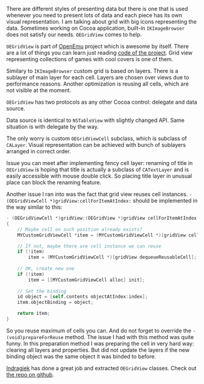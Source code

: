 There are different styles of presenting data but there is one that is used whenever you need to present lots of data and each piece has its own visual representation. I am talking about grid with big icons representing the data. Sometimes working on Cocoa application, built-in `IKImageBrowser` does not satisfy our needs. `OEGridView` comes to help.

`OEGridView` is part of [OpenEmu][OpenEmuWebsite] project which is awesome by itself. There are a lot of things you can learn just reading [code of the project][OpenEmuGithub]. Grid view representing collections of games with cool covers is one of them.

Similary to `IKImageBrowser` custom grid is based on layers. There is a sublayer of main layer for each cell. Layers are chosen over views due to performance reasons. Another optimization is reusing all cells, which are not visible at the moment.

`OEGridView` has two protocols as any other Cocoa control: delegate and data source.

Data source is identical to `NSTableView` with slightly changed API. Same situation is with delegate by the way.

The only worry is custom `OEGridViewCell` subclass, which is subclass of `CALayer`. Visual representation can be achieved with bunch of sublayers arranged in correct order.

Issue you can meet after implementing fency cell layer: renaming of title in `OEGridView` is hoping that title is actually a subclass of `CATextLayer` and is easily accessible with mouse double click. So placing title layer in unusual place can block the renaming feature.

Another issue I ran into was the fact that grid view reuses cell instances. `- (OEGridViewCell *)gridView:cellForItemAtIndex:` should be implemented in the way similar to this:

```objectivec
- (OEGridViewCell *)gridView:(OEGridView *)gridView cellForItemAtIndex:(NSUInteger)index
{
    // Maybe cell on such position already exists?
    MYCustomGridViewCell *item = (MYCustomGridViewCell *)[gridView cellForItemAtIndex:index makeIfNecessary:NO];

    // If not, maybe there are cell instance we can reuse
    if (!item)
        item = (MYCustomGridViewCell *)[gridView dequeueReusableCell];
        
    // OK, create new one
    if (!item)
        item = [[MYCustomGridViewCell alloc] init];
        
    // Set the binding
    id object = [self.contents objectAtIndex:index];
    item.objectBinding = object;

    return item;
}
```

So you reuse maximum of cells you can. And do not forget to override the `- (void)prepareForReuse` method. The issue I had with this method was quite funny. In this preparation method I was preparing the cell in very hard way: clearing all layers and properties. But did not update the layers if the new binding object was the same object it was binded to before.

[Indragiek][indragiek] has done a great job and extracted `OEGridView` classes. Check out [the repo on github][OEGridViewRepo].

[OpenEmuWebsite]: http://openemu.org/
[OpenEmuGithub]: https://github.com/OpenEmu/OpenEmu
[indragiek]: https://github.com/indragiek
[OEGridViewRepo]: https://github.com/indragiek/OEGridView